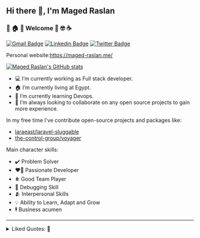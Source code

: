 ## Hi there 👋, I'm Maged Raslan

###  🎉 🏠 🌟 Welcome 💪 🤓 ☕ 

[![Gmail Badge](https://img.shields.io/badge/maged.ahmedr%40gmail.com-red?style=flat&logo=Gmail&logoColor=white)](mailto:maged.ahmedr@gmail.com "Connect via Email")
[![Linkedin Badge](https://img.shields.io/badge/-@maged-raslan?style=flat&logo=Linkedin&logoColor=white)](https://www.linkedin.com/in/maged-raslan/ "Connect on LinkedIn")
[![Twitter Badge](https://img.shields.io/badge/-@DevMaged-00acee?style=flat&logo=Twitter&logoColor=white)](https://twitter.com/DevMaged "Follow on Twitter")

Personal website:https://maged-raslan.me/

[![Maged Raslan's GitHub stats](https://github-readme-stats.vercel.app/api?username=MagedAhmad)](https://github.com/MagedAhmad)

- 💻 I’m currently working as Full stack developer.
- 🏠 I’m currently living at Egypt.
- 🌱 I’m currently learning Devops.
- 👯 I’m always looking to collaborate on any open source projects to gain more experience.

In my free time I've contribute open-source projects and packages like:

- [laraeast/laravel-sluggable](https://github.com/laraeast/laravel-sluggable)
- [the-control-group/voyager](https://github.com/the-control-group/voyager)

Main character skills: 

- ✔️  Problem Solver 
- ❤️‍🔥 Passionate Developer
- ⛹️ Good Team Player
- 🐛 Debugging Skill
- 🫂 Interpersonal Skills
- 💡 Ability to Learn, Adapt and Grow 
- 🕴️ Business acumen 


----

<details>
  <summary>
   Liked Quotes: 📖 
 </summary>


----  
>  The significant problems we face cannot be solved by the same level of thinking that created them. ~ **Albert Einstein**
----
> A clever person solves a problem. A wise person AVOIDS it. - **Albert Einstein**
----
> It is not enough to do your best: you must KNOW what to do, and THEN do your best.  ~  **W.Edwards Deming**
----
> Everybody Knows:
> * Discipline is the best tool.
> * Design first, then code.
> * Don’t patch bugs out, rewrite them out.
> * Don’t test bugs out, DESIGN them out.
----
> Why do we never have time to do it right, but always have time to DO IT OVER?
----
> “In order to be irreplaceable, one must always be different”  ~  **Coco Chanel**
---- 
> “Trust Me, I never Lose; I either win or learn!” 
---- 
</details>
